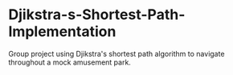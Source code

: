 # Djikstra-s-Shortest-Path-Implementation
Group project using Djikstra's shortest path algorithm to navigate throughout a mock amusement park.

